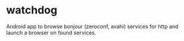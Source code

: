 # watchdog
Android app to browse bonjour (zeroconf, avahi) services for http and launch a browser on found services.

